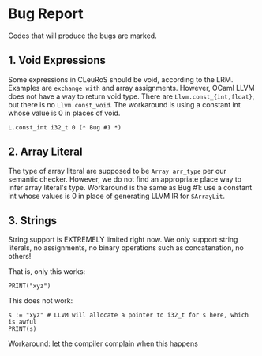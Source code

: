 # Bug Report

Codes that will produce the bugs are marked.

## 1. Void Expressions

Some expressions in CLeuRoS should be void, according to the LRM. Examples are `exchange with` and array assignments. However, OCaml LLVM does not have a way to return void type. There are `Llvm.const_{int,float}`, but there is no `Llvm.const_void`. The workaround is using a constant int whose value is 0 in places of void.

```
L.const_int i32_t 0 (* Bug #1 *)
```



## 2. Array Literal

The type of array literal are supposed to be `Array arr_type` per our semantic checker. However, we do not find an appropriate place way to infer array literal's type. Workaround is the same as Bug #1: use a constant int whose values is 0 in place of generating LLVM IR for `SArrayLit`.



## 3. Strings

String support is EXTREMELY limited right now. We only support string literals, no assignments, no binary operations such as concatenation, no others!

That is, only this works:

```
PRINT("xyz")
```

This does not work:

```
s := "xyz" # LLVM will allocate a pointer to i32_t for s here, which is awful
PRINT(s)
```

Workaround: let the compiler complain when this happens

